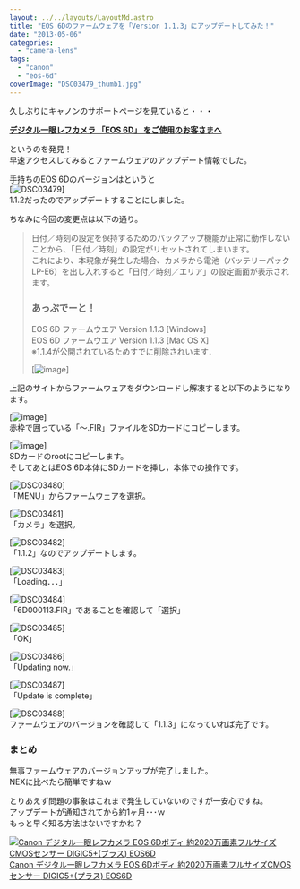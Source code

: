 ```yaml
---
layout: ../../layouts/LayoutMd.astro
title: "EOS 6Dのファームウェアを「Version 1.1.3」にアップデートしてみた！"
date: "2013-05-06"
categories: 
  - "camera-lens"
tags: 
  - "canon"
  - "eos-6d"
coverImage: "DSC03479_thumb1.jpg"
---
```


久しぶりにキャノンのサポートページを見ていると・・・

**[デジタル一眼レフカメラ 「EOS 6D」 をご使用のお客さまへ](http://cweb.canon.jp/e-support/products/eos-d/130409eos6d.html)**

というのを発見！  
早速アクセスしてみるとファームウェアのアップデート情報でした。

手持ちのEOS 6Dのバージョンはというと  
[![DSC03479](/wp/images/DSC03479_thumb.jpg "DSC03479")]  
1.1.2だったのでアップデートすることにしました。

ちなみに今回の変更点は以下の通り。

> 日付／時刻の設定を保持するためのバックアップ機能が正常に動作しないことから、「日付／時刻」の設定がリセットされてしまいます。  
> これにより、本現象が発生した場合、カメラから電池（バッテリーパック LP-E6）を出し入れすると「日付／時刻／エリア」の設定画面が表示されます。
> 
> ### あっぷでーと！
> 
> EOS 6D ファームウエア Version 1.1.3 \[Windows\]  
> EOS 6D ファームウエア Version 1.1.3 \[Mac OS X\]  
> ※1.1.4が公開されているためすでに削除されいます．  
> 
> [![image](/wp/images/image_thumb.png "image")]

上記のサイトからファームウェアをダウンロードし解凍すると以下のようになります。

[![image](/wp/images/image_thumb1.png "image")]  
赤枠で囲っている「～.FIR」ファイルをSDカードにコピーします。

[![image](/wp/images/image_thumb2.png "image")]  
SDカードのrootにコピーします。  
そしてあとはEOS 6D本体にSDカードを挿し，本体での操作です。

[![DSC03480](/wp/images/DSC03480_thumb.jpg "DSC03480")]  
「MENU」からファームウェアを選択。

[![DSC03481](/wp/images/DSC03481_thumb.jpg "DSC03481")]  
「カメラ」を選択。

[![DSC03482](/wp/images/DSC03482_thumb.jpg "DSC03482")]  
「1.1.2」なのでアップデートします。

[![DSC03483](/wp/images/DSC03483_thumb.jpg "DSC03483")]  
「Loading．．．」

[![DSC03484](/wp/images/DSC03484_thumb.jpg "DSC03484")]  
「6D000113.FIR」であることを確認して「選択」

[![DSC03485](/wp/images/DSC03485_thumb.jpg "DSC03485")]  
「OK」

[![DSC03486](/wp/images/DSC03486_thumb.jpg "DSC03486")]  
「Updating now.」

[![DSC03487](/wp/images/DSC03487_thumb.jpg "DSC03487")]  
「Update is complete」

[![DSC03488](/wp/images/DSC03488_thumb.jpg "DSC03488")]  
ファームウェアのバージョンを確認して「1.1.3」になっていれば完了です。

### まとめ

無事ファームウェアのバージョンアップが完了しました。  
NEXに比べたら簡単ですねｗ

とりあえず問題の事象はこれまで発生していないのですが一安心ですね。  
アップデートが通知されてから約1ヶ月･･･ｗ  
もっと早く知る方法はないですかね？

[![Canon デジタル一眼レフカメラ EOS 6Dボディ 約2020万画素フルサイズCMOSセンサー DIGIC5+(プラス) EOS6D](/wp/images/51q7Z2F6dkL._SL160_.jpg)  
Canon デジタル一眼レフカメラ EOS 6Dボディ 約2020万画素フルサイズCMOSセンサー DIGIC5+(プラス) EOS6D  
](https://www.amazon.co.jp/exec/obidos/ASIN/B009C6VADE/mizuka123-22/ref=nosim)
